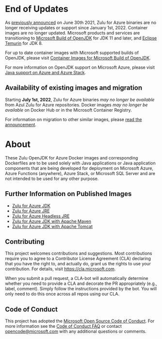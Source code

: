 # End of Updates

As [previously announced](https://devblogs.microsoft.com/java/end-of-updates-support-and-availability-of-zulu-for-azure/) on June 30th 2021, Zulu for Azure binaries are no longer receiving updates or support since January 1st, 2022. Container images are no longer updated. Microsoft products and services are transitioning to [Microsoft Build of OpenJDK](https://docs.microsoft.com/en-us/java/openjdk/install) for JDK 11 and later, and [Eclipse Temurin](https://adoptium.net/releases.html?variant=openjdk8&jvmVariant=hotspot) for JDK 8.

For up to date container images with Microsoft supported builds of OpenJDK, please visit [Container Images for Microsoft Build of OpenJDK](https://docs.microsoft.com/en-us/java/openjdk/containers).

For more information on OpenJDK support on Microsoft Azure, please visit [Java support on Azure and Azure Stack](https://docs.microsoft.com/en-us/azure/developer/java/fundamentals/java-support-on-azure).

## Availability of existing images and migration

Starting **July 1st, 2022**, Zulu for Azure binaries _may no longer be available_ from Azul Zulu for Azure repositories. Docker images _may no longer be available_ on Docker Hub or in the Microsoft Container Registry.

For information on migration to other similar images, please [read the announcement](https://devblogs.microsoft.com/java/end-of-updates-support-and-availability-of-zulu-for-azure/#container-images-availability-timeline).

# About
These Zulu OpenJDK for Azure Docker images and corresponding Dockerfiles are to be used solely with Java applications or Java application components that are being developed for deployment on Microsoft Azure, Azure Functions (anywhere), Azure Stack, or Microsoft SQL Server and are not intended to be used for any other purpose.

## Further Information on Published Images
* [Zulu for Azure JDK](https://hub.docker.com/_/microsoft-java-jdk)
* [Zulu for Azure JRE](https://hub.docker.com/_/microsoft-java-jre)
* [Zulu for Azure Headless JRE](https://hub.docker.com/_/microsoft-java-jre-headless)
* [Zulu for Azure JDK with Apache Maven](https://hub.docker.com/_/microsoft-java-maven)
* [Zulu for Azure JDK with Apache Tomcat](https://hub.docker.com/_/microsoft-java-tomcat)

## Contributing
This project welcomes contributions and suggestions.  Most contributions require you to agree to a
Contributor License Agreement (CLA) declaring that you have the right to, and actually do, grant us
the rights to use your contribution. For details, visit https://cla.microsoft.com.
 
When you submit a pull request, a CLA-bot will automatically determine whether you need to provide
a CLA and decorate the PR appropriately (e.g., label, comment). Simply follow the instructions
provided by the bot. You will only need to do this once across all repos using our CLA.
 
## Code of Conduct
This project has adopted the [Microsoft Open Source Code of Conduct](https://opensource.microsoft.com/codeofconduct/). For more information see the [Code of Conduct FAQ](https://opensource.microsoft.com/codeofconduct/faq/) or contact [opencode@microsoft.com](mailto:opencode@microsoft.com) with any additional questions or comments.

